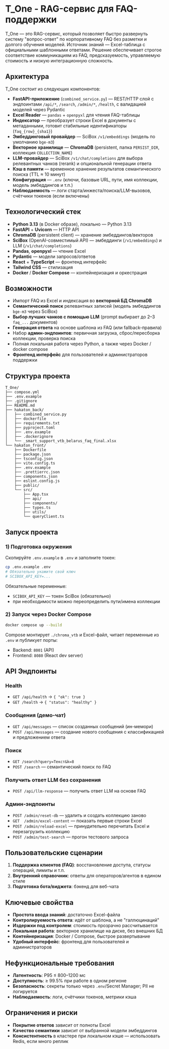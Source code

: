 # T_One - RAG-сервис для FAQ-поддержки

T_One — это RAG-сервис, который позволяет быстро развернуть систему "вопрос-ответ" по корпоративному FAQ без разметки и долгого обучения моделей. Источник знаний — Excel-таблица с официальными шаблонными ответами. Решение обеспечивает строгое соответствие коммуникациям из FAQ, предсказуемость, управляемую стоимость и низкую интеграционную сложность.

## Архитектура

T_One состоит из следующих компонентов:

- **FastAPI-приложение** (`combined_service.py`) — REST/HTTP слой с эндпоинтами `/api/*`, `/search`, `/admin/*`, `/health`, с валидацией моделей через Pydantic
- **Excel Reader** — `pandas` + `openpyxl` для чтения FAQ-таблицы
- **Индексатор** — преобразует строки Excel в документы с метаданными, готовит стабильные идентификаторы (`faq_{row}_{sha1}`)
- **Эмбеддинговый провайдер** — SciBox `/v1/embeddings` (модель по умолчанию `bge-m3`)
- **Векторное хранилище** — **ChromaDB** (persistent, папка `PERSIST_DIR`, коллекция `COLLECTION_NAME`)
- **LLM-провайдер** — SciBox `/v1/chat/completions` для выбора релевантных чанков (rerank) и опциональной генерации ответа
- **Кэш в памяти** — временное хранение результатов семантического поиска (TTL ≈ 10 минут)
- **Конфигурация** — `.env` (ключи, базовые URL, пути, имя коллекции, модель эмбеддингов и т.п.)
- **Наблюдаемость** — логи старта/инжеста/поиска/LLM-вызовов, счётчики токенов (если включены)

## Технологический стек

- **Python 3.13** (в Docker образе), локально — Python 3.13
- **FastAPI** + **Uvicorn** — HTTP API
- **ChromaDB** (persistent client) — хранение эмбеддингов/векторов
- **SciBox** (OpenAI-совместимый API) — эмбеддинги (`/v1/embeddings`) и LLM (`/v1/chat/completions`)
- **Pandas**, **openpyxl** — чтение Excel
- **Pydantic** — модели запросов/ответов
- **React** + **TypeScript** — фронтенд интерфейс
- **Tailwind CSS** — стилизация
- **Docker** / **Docker Compose** — контейнеризация и оркестрация

## Возможности

- Импорт FAQ из Excel и индексация во **векторной БД ChromaDB**
- **Семантический поиск** релевантных записей (модель эмбеддингов `bge-m3` через SciBox)
- **Выбор лучших чанков с помощью LLM** (prompt выбирает до 2–3 `faq_...` документов)
- **Генерация ответа** на основе шаблона из FAQ (или fallback-правила)
- Набор **админ-эндпоинтов**: первичная загрузка, сброс/пересборка коллекции, проверка поиска
- Полная локальная работа через Python, а также через Docker / docker compose
- **Фронтенд интерфейс** для пользователей и администраторов поддержки

## Структура проекта

```
T_One/
├── compose.yml
├── .env.example
├── .gitignore
├── README.md
├── hakaton_back/
│   ├── combined_service.py
│   ├── dockerfile
│   ├── requirements.txt
│   ├── pyproject.toml
│   ├── .env.example
│   ├── .dockerignore
│   └── _smart_support_vtb_belarus_faq_final.xlsx
└── hakaton_front/
    ├── Dockerfile
    ├── package.json
    ├── tsconfig.json
    ├── vite.config.ts
    ├── .env.example
    ├── .prettierrc.json
    ├── components.json
    ├── eslint.config.js
    ├── public/
    └── src/
        ├── App.tsx
        ├── api/
        ├── components/
        ├── types.ts
        ├── utils/
        └── queryClient.ts
```

## Запуск проекта

### 1) Подготовка окружения

Скопируйте `.env.example` в `.env` и заполните токен:

```bash
cp .env.example .env
# Обязательно укажите свой ключ
# SCIBOX_API_KEY=...
```

Обязательные переменные:
- `SCIBOX_API_KEY` — токен SciBox (обязательно)
- при необходимости можно переопределить пути/имена коллекции

### 2) Запуск через Docker Compose

```bash
docker compose up --build
```

Compose монтирует `./chroma_vtb` и Excel-файл, читает переменные из `.env` и публикует порты:
- Backend: `8001` (API)
- Frontend: `8080` (React dev server)

## API Эндпоинты

### Health
- `GET /api/health` → `{ "ok": true }`
- `GET /health` → `{ "status": "healthy" }`

### Сообщения (демо-чат)
- `GET /api/messages` — список созданных сообщений (ин-мемори)
- `POST /api/messages` — создание нового сообщения с классификацией и предложением ответа

### Поиск
- `GET /search?query=Текст&k=8`
- `POST /search` — семантический поиск по FAQ

### Получить ответ LLM без сохранения
- `POST /api/llm-response` — получить ответ LLM на основе FAQ

### Админ-эндпоинты
- `POST /admin/reset-db` — удалить и создать коллекцию заново
- `GET  /admin/excel-content` — показать первые строки Excel
- `POST /admin/reload-excel` — принудительно перечитать Excel и перезагрузить коллекцию
- `POST /admin/test-search` — прогон тестового запроса

## Пользовательские сценарии

1. **Поддержка клиентов (FAQ)**: восстановление доступа, статусы операций, лимиты и т.п.
2. **Внутренний справочник**: ответы для операторов/агентов в едином стиле
3. **Подготовка бота/виджета**: бэкенд для веб-чата

## Ключевые свойства

- **Простота ввода знаний**: достаточно Excel-файла
- **Контролируемость ответа**: идёт от шаблона, а не "галлюцинаций"
- **Издержки под контролем**: стоимость прозрачно рассчитывается
- **Локальная работа**: векторное хранилище на диске, без внешних БД
- **Контейнеризация**: Docker / Compose, быстрое развертывание
- **Удобный интерфейс**: фронтенд для пользователей и администраторов

## Нефункциональные требования

- **Латентность**: P95 ≤ 800–1200 мс
- **Доступность**: ≥ 99.5% при работе в одном регионе
- **Безопасность**: секреты только через `.env`/Secret Manager; PII не логируется
- **Наблюдаемость**: логи, счётчики токенов, метрики кэша

## Ограничения и риски

- **Покрытие ответов** зависит от полноты Excel
- **Качество семантики** зависит от выбранной модели эмбеддингов
- **Консистентность** в кластере при локальном кэше — использовать Redis, если много реплик